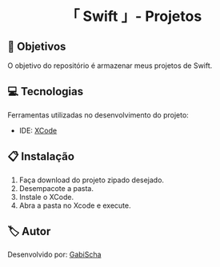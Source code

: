 <h1 align="center">「 Swift 」- Projetos </h1>




<h2 id=objective>📌 Objetivos</h2>

O objetivo do repositório é armazenar meus projetos de Swift.

<h2 id=technology>💻 Tecnologias</h2>

Ferramentas utilizadas no desenvolvimento do projeto:

- IDE: <a href="https://developer.apple.com/xcode/">XCode</a>

<h2 id=installation>📋 Instalação</h2>

1. Faça download do projeto zipado desejado.
2. Desempacote a pasta.
3. Instale o XCode.
4. Abra a pasta no Xcode e execute.


<h2 id=author>🏷️ Autor</h2>

Desenvolvido por: <a href="https://www.linkedin.com/in/gabrielaschaper/" target="_blank">GabiScha</a>


